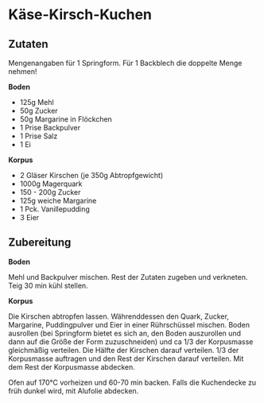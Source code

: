 # Käse-Kirsch-Kuchen

## Zutaten

Mengenangaben für 1 Springform. Für 1 Backblech die doppelte Menge nehmen!

**Boden**

- 125g Mehl
- 50g Zucker
- 50g Margarine in Flöckchen
- 1 Prise Backpulver
- 1 Prise Salz
- 1 Ei

**Korpus**

- 2 Gläser Kirschen (je 350g Abtropfgewicht)
- 1000g Magerquark
- 150 - 200g Zucker
- 125g weiche Margarine
- 1 Pck. Vanillepudding
- 3 Eier

## Zubereitung

**Boden**

Mehl und Backpulver mischen. Rest der Zutaten zugeben und verkneten. Teig 30 min kühl stellen.

**Korpus**

Die Kirschen abtropfen lassen. Währenddessen den Quark, Zucker, Margarine, Puddingpulver und Eier in einer Rührschüssel mischen.
Boden ausrollen (bei Springform bietet es sich an, den Boden auszurollen und dann auf die Größe der Form zuzuschneiden) und ca 1/3 der Korpusmasse gleichmäßig verteilen. Die Hälfte der Kirschen darauf verteilen. 1/3 der Korpusmasse auftragen und den Rest der Kirschen darauf verteilen. Mit dem Rest der Korpusmasse abdecken.

Ofen auf 170°C vorheizen und 60-70 min backen. Falls die Kuchendecke zu früh dunkel wird, mit Alufolie abdecken.
